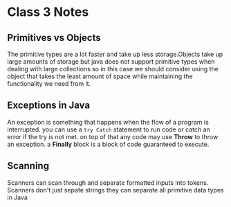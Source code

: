 # Class 3 Notes

## Primitives vs Objects

The primitive types are a lot faster and take up less storage.Objects take up large amounts of storage but java does not 
support primitive types when dealing with large collections so in this case we should consider using the object 
that takes the least amount of space while maintaining the functionality we need from it.

## Exceptions in Java

An exception is something that happens when the flow of a program is interrupted.
you can use a `try Catch` statement  to run code or catch an error if the try is not met. on top of that any code may use **Throw** to throw an exception.
a **Finally** block is a block of code guaranteed to execute.

## Scanning

Scanners can scan through and separate formatted inputs into tokens. Scanners don't just sepate strings they can separate all primitive data types in Java 
